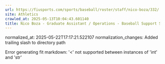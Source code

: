 ```yaml
---
url: https://fiusports.com/sports/baseball/roster/staff/nico-boza/332/
site: Athletics
crawled_at: 2025-05-13T10:04:43.601140
title: Nico Boza - Graduate Assistant / Operations - Baseball Support Staff - FIU Athletics
---
```

normalized_at: 2025-05-22T17:17:21.522107
normalization_changes: Added trailing slash to directory path

Error generating fit markdown: '<' not supported between instances of 'int' and 'str'